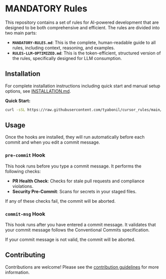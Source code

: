 # MANDATORY Rules

This repository contains a set of rules for AI-powered development that are designed to be both comprehensive and efficient. The rules are divided into two main parts:

-   **`MANDATORY-RULES.md`**: This is the complete, human-readable guide to all rules, including context, reasoning, and examples.
-   **`RULES-LLM-OPTIMIZED.md`**: This is the token-efficient, structured version of the rules, specifically designed for LLM consumption.

## Installation

For complete installation instructions including quick start and manual setup options, see [INSTALLATION.md](./INSTALLATION.md).

**Quick Start:**
```bash
curl -sSL https://raw.githubusercontent.com/tyabonil/cursor_rules/main/install-rule-checker.sh | bash
```

## Usage

Once the hooks are installed, they will run automatically before each commit and when you edit a commit message.

### **`pre-commit` Hook**

This hook runs before you type a commit message. It performs the following checks:

-   **PR Health Check**: Checks for stale pull requests and compliance violations.
-   **Security Pre-Commit**: Scans for secrets in your staged files.

If any of these checks fail, the commit will be aborted.

### **`commit-msg` Hook**

This hook runs after you have entered a commit message. It validates that your commit message follows the Conventional Commits specification.

If your commit message is not valid, the commit will be aborted.

## Contributing

Contributions are welcome! Please see the [contribution guidelines](./PULL_REQUEST.md) for more information.
